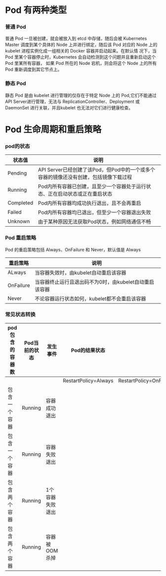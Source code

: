 # Pod 有两种类型

### 普通 Pod

普通 Pod 一旦被创建，就会被放入到 etcd 中存储，随后会被 Kubernetes Master 调度到某个具体的 Node 上并进行绑定，随后该 Pod 对应的 Node 上的 kubelet 进程实例化成一组相关的 Docker 容器并启动起来。在默认情 况下，当 Pod 里某个容器停止时，Kubernetes 会自动检测到这个问题并且重新启动这个 Pod 里某所有容器， 如果 Pod 所在的 Node 宕机，则会将这个 Node 上的所有 Pod 重新调度到其它节点上。

### 静态 Pod

静态 Pod 是由 kubelet 进行管理的仅存在于特定 Node 上的 Pod,它们不能通过 API Server进行管理，无法与 ReplicationController、Deployment 或 DaemonSet 进行关联，并且kubelet 也无法对它们进行健康检查。

# Pod 生命周期和重启策略

### pod的状态

| 状态值    | 说明                                                         |
| --------- | ------------------------------------------------------------ |
| Pending   | API Server已经创建了该Pod，但Pod中的一个或多个容器的镜像还没有创建，包括镜像下载过程 |
| Running   | Pod内所有容器已创建，且至少一个容器处于运行状态、正在启动状态或正在重启状态 |
| Completed | Pod内所有容器均成功执行退出，且不会再重启                    |
| Failed    | Pod内所有容器均已退出，但至少一个容器退出失败                |
| Unknown   | 由于某种原因无法获取Pod状态，例如网络通信不畅                |

### Pod 重启策略

Pod 的重启策略包括 Always、OnFailure 和 Never，默认值是 Always

| 重启策略  | 说明                                                   |
| --------- | ------------------------------------------------------ |
| ALways    | 当容器失效时，由kubelet自动重启该容器                  |
| OnFailure | 当容器终止运行且退出码不为0时，由kubelet自动重启该容器 |
| Never     | 不论容器运行状态如何，kubelet都不会重启该容器          |

### 常见状态转换

| pod包含的容器数 | Pod当前的状态 | 发生事件        | Pod的结果状态        |                         |                     |
| --------------- | ------------- | --------------- | -------------------- | ----------------------- | ------------------- |
|                 |               |                 | RestartPolicy=Always | RestartPolicy=OnFailure | RestartPolicy=Never |
| 包含一个容器    | Running       | 容器成功退出    |                      |                         |                     |
| 包含一个容器    | Running       | 容器失败退出    |                      |                         |                     |
| 包含两个容器    | Running       | 1个容器失败退出 |                      |                         |                     |
| 包含两个容器    | Running       | 容器被OOM杀掉   |                      |                         |                     |










